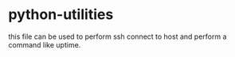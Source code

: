 # python-utilities
this file can be used to perform ssh connect to host and perform a command like uptime.
